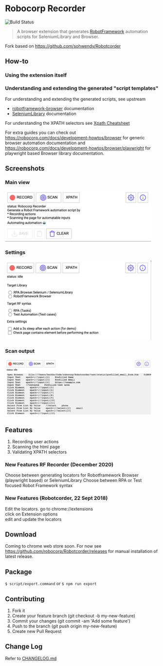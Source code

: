 # Robocorp Recorder

![Build Status](https://github.com/robocorp/Robotcorder/workflows/on-push%20jobs/badge.svg)

> A browser extension that generates [RobotFramework](http://robotframework.org/) automation scripts for SeleniumLibrary and Browser. 

Fork based on https://github.com/sohwendy/Robotcorder

## How-to

### Using the extension itself


### Understanding and extending the generated "script templates"

For understanding and extending the generated scripts, see upstream
- [robotframework-browser](https://robotframework-browser.org/) documentation
- [SeleniumLibrary](https://robotframework.org/SeleniumLibrary/) documentation

For understanding the XPATH selectors see [Xpath Cheatsheet](https://devhints.io/xpath)

For extra guides you can check out https://robocorp.com/docs/development-howtos/browser for generic browser automation documentation and 
https://robocorp.com/docs/development-howtos/browser/playwright for playwright based Browser library documentation.

## Screenshots
### Main view

<img src="robocorp-assets/main-view.png" width="480" />

### Settings

<img src="robocorp-assets/settings-view.png" width="480" />

### Scan output

<img src="robocorp-assets/scan-output.png" width="480" />

## Features

1. Recording user actions
2. Scanning the html page
3. Validating XPATH selectors

### New Features RF Recorder (December 2020)
Choose between generating locators for Robotframework Browser (playwright based) or SeleniumLibrary
Choose between RPA or Test focused Robot Framework syntax

### New Features (Robotcorder, 22 Sept 2018)
Edit the locators.
go to chrome://extensions  
click on Extension options  
edit and update the locators

## Download
Coming to chrome web store soon. For now see https://github.com/robocorp/Robotcorder/releases for manual installation of latest release.
<!--  [Robotcorder - Chrome Web Store](https://chrome.google.com/webstore/detail/robotcorder/ifiilbfgcemdapeibjfohnfpfmfblmpd) 
-->

## Package
``` $ script/export.command ```
or
``` $ npm run export ```

## Contributing
1. Fork it
2. Create your feature branch (git checkout -b my-new-feature)
3. Commit your changes (git commit -am 'Add some feature')
4. Push to the branch (git push origin my-new-feature)
5. Create new Pull Request

## Change Log
Refer to [CHANGELOG.md](https://github.com/robocorp/Robotcorder/blob/master/CHANGELOG.md)

<!--
## Github Pages
Found in /docs.
Refer to [Robotcorder-Page](https://sohwendy.github.io/Robotcorder-Page/) for instruction how to update github page.


[![forthebadge](https://forthebadge.com/images/badges/made-with-javascript.svg)](https://forthebadge.com)
[![forthebadge](https://forthebadge.com/images/badges/contains-technical-debt.svg)](https://forthebadge.com)


[![forthebadge](https://forthebadge.com/images/badges/check-it-out.svg)](https://forthebadge.com)
[![forthebadge](https://forthebadge.com/images/badges/does-not-contain-msg.svg)](https://forthebadge.com)
[![forthebadge](https://forthebadge.com/images/badges/powered-by-water.svg)](https://forthebadge.com)

-->


